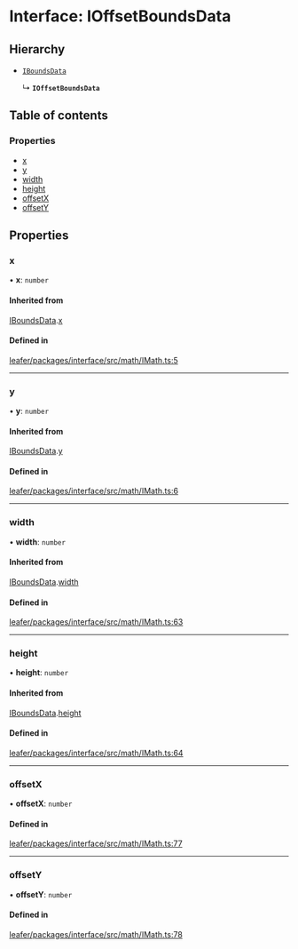# Interface: IOffsetBoundsData

## Hierarchy

- [`IBoundsData`](IBoundsData.md)

  ↳ **`IOffsetBoundsData`**

## Table of contents

### Properties

- [x](IOffsetBoundsData.md#x)
- [y](IOffsetBoundsData.md#y)
- [width](IOffsetBoundsData.md#width)
- [height](IOffsetBoundsData.md#height)
- [offsetX](IOffsetBoundsData.md#offsetx)
- [offsetY](IOffsetBoundsData.md#offsety)

## Properties

### x

• **x**: `number`

#### Inherited from

[IBoundsData](IBoundsData.md).[x](IBoundsData.md#x)

#### Defined in

[leafer/packages/interface/src/math/IMath.ts:5](https://github.com/leaferjs/leafer/blob/0c6b9de/packages/interface/src/math/IMath.ts#L5)

___

### y

• **y**: `number`

#### Inherited from

[IBoundsData](IBoundsData.md).[y](IBoundsData.md#y)

#### Defined in

[leafer/packages/interface/src/math/IMath.ts:6](https://github.com/leaferjs/leafer/blob/0c6b9de/packages/interface/src/math/IMath.ts#L6)

___

### width

• **width**: `number`

#### Inherited from

[IBoundsData](IBoundsData.md).[width](IBoundsData.md#width)

#### Defined in

[leafer/packages/interface/src/math/IMath.ts:63](https://github.com/leaferjs/leafer/blob/0c6b9de/packages/interface/src/math/IMath.ts#L63)

___

### height

• **height**: `number`

#### Inherited from

[IBoundsData](IBoundsData.md).[height](IBoundsData.md#height)

#### Defined in

[leafer/packages/interface/src/math/IMath.ts:64](https://github.com/leaferjs/leafer/blob/0c6b9de/packages/interface/src/math/IMath.ts#L64)

___

### offsetX

• **offsetX**: `number`

#### Defined in

[leafer/packages/interface/src/math/IMath.ts:77](https://github.com/leaferjs/leafer/blob/0c6b9de/packages/interface/src/math/IMath.ts#L77)

___

### offsetY

• **offsetY**: `number`

#### Defined in

[leafer/packages/interface/src/math/IMath.ts:78](https://github.com/leaferjs/leafer/blob/0c6b9de/packages/interface/src/math/IMath.ts#L78)
